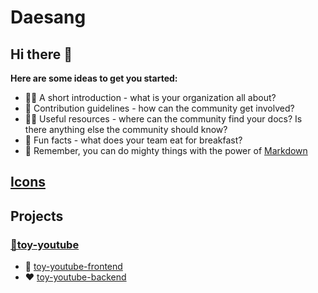 # Daesang

## Hi there 👋

**Here are some ideas to get you started:**

- 🙋‍♀️ A short introduction - what is your organization all about?
- 🌈 Contribution guidelines - how can the community get involved?
- 👩‍💻 Useful resources - where can the community find your docs? Is there anything else the community should know?
- 🍿 Fun facts - what does your team eat for breakfast?
- 🧙 Remember, you can do mighty things with the power of [Markdown](https://docs.github.com/github/writing-on-github/getting-started-with-writing-and-formatting-on-github/basic-writing-and-formatting-syntax)

## [Icons](../icon/README.md)

## Projects

### [🎥toy-youtube](https://github.com/ToyDaesang/toy-youtube-wiki)

- 🩷 [toy-youtube-frontend](https://github.com/ToyDaesang/toy-youtube-frontend)
- ❤️ [toy-youtube-backend](https://github.com/ToyDaesang/toy-youtube-backend)
